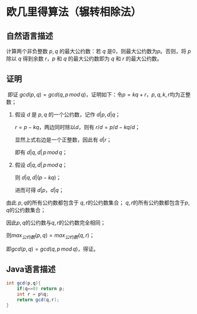 # 欧几里得算法（辗转相除法）



## 自然语言描述

计算两个非负整数 $p,q$ 的最大公约数：若 $q$ 是$0$，则最大公约数为$p$。否则，将 $p$ 除以 $q$ 得到余数 $r$，$p$ 和 $q$ 的最大公约数即为 $q$ 和 $r$ 的最大公约数。



## 证明

​	即证 $gcd(p,q)=gcd(q,p\, mod\,q)$，证明如下：
​	令$p = kq+r$，$p,q,k,r$均为正整数；

1. 假设 $d$ 是 $p,q$ 的一个公约数，记作 $d|p,d|q$；

   $r=p-kq$，两边同时除以$d$，则有 $r/d=p/d-kq/d$；

   显然上式右边是一个正整数，因此有 $d|r$；

   即有 $d|q,\,d|\,p\,mod\,q$；

2. 假设 $d|q,\,d|\,p\,mod\,q$；

   则 $d|q,\,d|(p-kq)$；

   进而可得 $d|p，d|q$；

由此 $p,q$的所有公约数都包含于 $q,r$的公约数集合； $q,r$的所有公约数都包含于$p,q$的公约数集合；

因此$p,q$的公约数与$q,r$的公约数完全相同；

则$max_{公约数}(p,q)=max_{公约数}(q,r)$；

即$gcd(p,q)=gcd(q,p\, mod\,q)$，得证。



## Java语言描述

```java
int gcd(p,q){
    if(q==0) return p;
    int r = p%q;
    return gcd(q,r);
}
```



​	 

